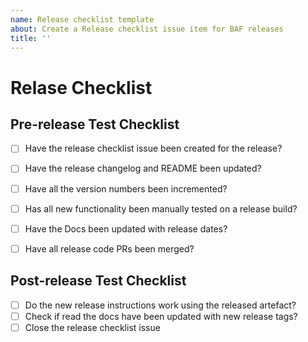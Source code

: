 ```yaml
---
name: Release checklist template
about: Create a Release checklist issue item for BAF releases
title: ''
---
```

# Relase Checklist

## Pre-release Test Checklist
- [ ] Have the release checklist issue been created for the release?
- [ ] Have the release changelog and README been updated?
- [ ] Have all the version numbers been incremented?
- [ ] Has all new functionality been manually tested on a release build?
- [ ] Have the Docs been updated with release dates?
- [ ] Have all release code PRs been merged?


## Post-release Test Checklist  
- [ ] Do the new release instructions work using the released artefact?
- [ ] Check if  read the docs have been updated with new release tags?
- [ ] Close the release checklist issue